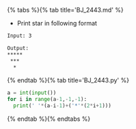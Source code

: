 {% tabs %}{% tab title='BJ_2443.md' %}

* Print star in following format

```txt
Input: 3

Output:
*****
 ***
  *
```

{% endtab %}{% tab title='BJ_2443.py' %}

```py
a = int(input())
for i in range(a-1,-1,-1):
  print(' '*(a-i-1)+('*'*(2*i+1)))
```

{% endtab %}{% endtabs %}
